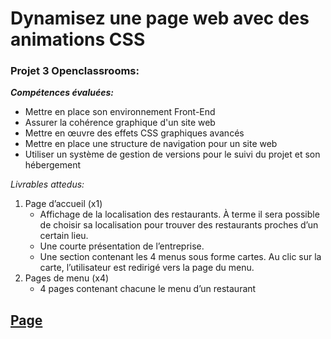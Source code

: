 # Dynamisez une page web avec des animations CSS

### Projet 3 Openclassrooms:

***Compétences évaluées:***

- Mettre en place son environnement Front-End
- Assurer la cohérence graphique d'un site web
- Mettre en œuvre des effets CSS graphiques avancés
- Mettre en place une structure de navigation pour un site web
- Utiliser un système de gestion de versions pour le suivi du projet et son hébergement


*Livrables attedus:*

1. Page d’accueil (x1)
   - Affichage de la localisation des restaurants. À terme il sera possible de choisir sa
     localisation pour trouver des restaurants proches d’un certain lieu.
   - Une courte présentation de l’entreprise.
   - Une section contenant les 4 menus sous forme cartes. Au clic sur la carte,
     l’utilisateur est redirigé vers la page du menu.
2. Pages de menu (x4)
   - 4 pages contenant chacune le menu d’un restaurant

##  [Page](https://sandrine-a.github.io/sandrinealphonse_3_13042021/)